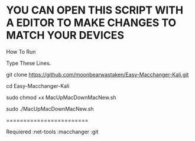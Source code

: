YOU CAN OPEN THIS SCRIPT 
WITH A EDITOR TO MAKE CHANGES 
TO MATCH YOUR DEVICES
=======================

How To Run

Type These Lines.



git clone https://github.com/moonbearwastaken/Easy-Macchanger-Kali.git 

cd Easy-Macchanger-Kali 

sudo chmod +x MacUpMacDownMacNew.sh 

sudo ./MacUpMacDownMacNew.sh 

========================


Requiered 
:net-tools
:macchanger
:git

